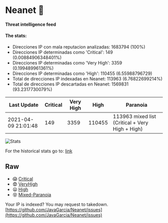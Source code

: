 # Neanet :hocho:
#### Threat intelligence feed
#### The stats:

- Direcciones IP con mala reputacion analizadas: 1683794 (100%)
- Direcciones IP determinadas como 'Critical':  149 (0.00884906348401%)
- Direcciones IP determinadas como 'Very High':  3359 (0.199489961361%)
- Direcciones IP determinadas como 'High':  110455 (6.55988796729)
- Total de direcciones IP indexadas en Neanet:  113963 (6.76822699214%)
- Total de direcciones IP descartadas en Neanet:  1569831 (93.2317730079%)

| Last Update | Critical | Very High | High | Paranoia |
| --- | --- | --- | --- | --- |
| 2021-04-09 21:01:48 | 149 | 3359 | 110455 | 113963 mixed list (Critical + Very High + High)|

![Stats](https://docs.google.com/spreadsheets/d/e/2PACX-1vSnaNMIXVabIpDJjufMlzH7poXnshF3mgd8Is1g9ytUEzVsP5my4Trn8f-xkoLLQ38xpL3HtmUexLo6/pubchart?oid=501124687&format=image)

For the historical stats go to: [link](/stats.csv)
## Raw
- :scream: [Critical](https://raw.githubusercontent.com/JavaGarcia/Neanet/master/blacklists/neanet_critical.txt)
- :fearful: [VeryHigh](https://raw.githubusercontent.com/JavaGarcia/Neanet/master/blacklists/neanet_veryHigh.txtt)
- :frowning: [High](https://raw.githubusercontent.com/JavaGarcia/Neanet/master/blacklists/neanet_high.txt)
- :dizzy_face: [Mixed-Paranoia](https://raw.githubusercontent.com/JavaGarcia/Neanet/master/blacklists/neanet_all.txt)


Your IP is indexed? You may request to takedown. [https://github.com/JavaGarcia/Neanet/issues](https://github.com/JavaGarcia/Neanet/issues)



































































































































































































































































































































































































































































































































































































































































































































































































































































































































































































































































































































































































































































































































































































































































































































































































































































































































































































































































































































































































































































































































































































































































































































































































































































































































































































































































































































































































































































































































































































































































































































































































































































































































































































































































































































































































































































































































































































































































































































































































































































































































































































































































































































































































































































































































































































































































































































































































































































































































































































































































































































































































































































































































































































































































































































































































































































































